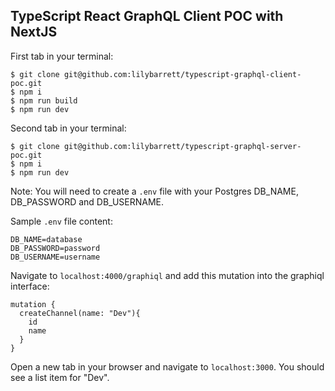 ## TypeScript React GraphQL Client POC with NextJS

First tab in your terminal:

```
$ git clone git@github.com:lilybarrett/typescript-graphql-client-poc.git
$ npm i
$ npm run build
$ npm run dev
```

Second tab in your terminal:

```
$ git clone git@github.com:lilybarrett/typescript-graphql-server-poc.git
$ npm i
$ npm run dev
```

Note: You will need to create a `.env` file with your Postgres DB_NAME, DB_PASSWORD and DB_USERNAME.

Sample `.env` file content:

```
DB_NAME=database
DB_PASSWORD=password
DB_USERNAME=username
```

Navigate to `localhost:4000/graphiql` and add this mutation into the graphiql interface:

```
mutation {
  createChannel(name: "Dev"){
    id
    name
  }
}
```

Open a new tab in your browser and navigate to `localhost:3000`. You should see a list item for "Dev".
